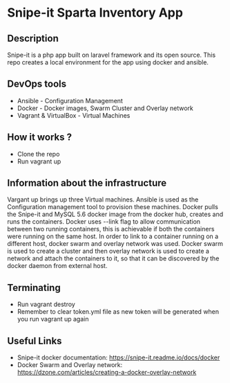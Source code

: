 # Snipe-it Sparta Inventory App
## Description
Snipe-it is a php app built on laravel framework and its open source. This repo creates a local environment for the app using docker and ansible.

## DevOps tools
- Ansible - Configuration Management
- Docker - Docker images, Swarm Cluster and Overlay network
- Vagrant & VirtualBox - Virtual Machines

## How it works ?
- Clone the repo
- Run vagrant up

## Information about the infrastructure
Vargant up brings up three Virtual machines. Ansible is used as the Configuration management tool to provision these machines. Docker pulls the Snipe-it and MySQL 5.6 docker image from the docker hub, creates and runs the containers. Docker uses --link flag to allow communication between two running containers, this is achievable if both the containers were running on the same host. In order to link to a container running on a different host, docker swarm and overlay network was used. Docker swarm is used to create a cluster and then overlay network is used to create a network and attach the containers to it, so that it can be discovered by the docker daemon from external host.

## Terminating
- Run vagrant destroy
- Remember to clear token.yml file as new token will be generated when you run vagrant up again

## Useful Links
- Snipe-it docker documentation: https://snipe-it.readme.io/docs/docker
- Docker Swarm and Overlay network: https://dzone.com/articles/creating-a-docker-overlay-network
